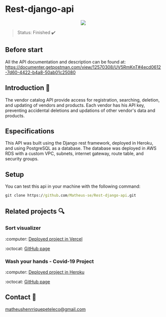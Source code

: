 # Rest-django-api

<p align='center'><img src="https://i.pinimg.com/originals/36/54/e7/3654e7e5cd4023d6a65bb172fb178be0.jpg"/></p>

> Status: Finished :heavy_check_mark:

## Before start

All the API documentation and description can be found at: https://documenter.getpostman.com/view/12570308/UV5RmKnT#4ecd0612-7d60-4422-b4a8-50ab01c25080

## Introduction :snake:

The vendor catalog API provide access for registration, searching, deletion, and updating of vendors and products. Each vendor has his API key, preventing accidental deletions and updations of other vendor's data and products.

## Especifications

This API was built using the Django rest framework, deployed in Heroku, and using PostgreSQL as a database. The database was deployed in AWS RDS with a custom VPC, subnets, internet gateway, route table, and security groups.

## Setup

You can test this api in your machine with the following command:

```bat
git clone https://github.com/Matheus-se/Rest-django-api.git
```

## Related projects :mag:

<h3>Sort visualizer</h3>
:computer: <a href='https://sort-visualizer-omega.vercel.app/'>Deployed project in Vercel</a>

:octocat: <a href='https://github.com/Matheus-se/Sort-visualizer'>GitHub page</a>

<h3>Wash your hands - Covid-19 Project</h3>
:computer: <a href='https://wash-your-hand.herokuapp.com/'>Deployed project in Heroku</a>

:octocat: <a href='https://github.com/Matheus-se/Covid-19-project'>GitHub page</a>

## Contact :e-mail:

matheushenrriquepeteleco@gmail.com
